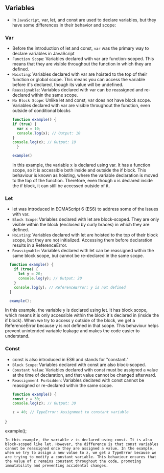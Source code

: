 ## Variables

- In `JavaScript`, var, let, and const are used to declare variables, but they have some differences in their behavior and scope:


### Var
- Before the introduction of let and const, `var` was the primary way to declare variables in JavaScript
- `Function Scope`: Variables declared with var are function-scoped. This means that they are visible throughout the function in which they are defined.
- `Hoisting`: Variables declared with var are hoisted to the top of their function or global scope. This means you can access the variable before it's declared, though its value will be undefined.
- `Reassignable`: Variables declared with var can be reassigned and re-declared within the same scope.
- `No Block Scope`: Unlike let and const, var does not have block scope. Variables declared with var are visible throughout the function, even outside of conditional blocks
  ```js
  function example() {
  if (true) {
    var x = 10;
    console.log(x); // Output: 10
  }
  console.log(x); // Output: 10
    }

  example()
  ```
  In this example, the variable x is declared using var. It has a function scope, so it is accessible both inside and outside the if block. This behaviour is known as hoisting, where the variable declaration is moved to the top of the function. Therefore, even though x is declared inside the if block, it can still be accessed outside of it.

### Let
- let was introduced in ECMAScript 6 (ES6) to address some of the issues with var.
- `Block Scope`: Variables declared with let are block-scoped. They are only visible within the block (enclosed by curly braces) in which they are defined.
- `Hoisting`: Variables declared with let are hoisted to the top of their block scope, but they are not initialized. Accessing them before declaration results in a ReferenceError.
- `Reassignable`: Variables declared with let can be reassigned within the same block scope, but cannot be re-declared in the same scope.
```js
  function example() {
    if (true) {
      let y = 20;
      console.log(y); // Output: 20
    }
    console.log(y); // ReferenceError: y is not defined
  }

  example();
```
In this example, the variable y is declared using let. It has block scope, which means it is only accessible within the block it's declared in (inside the if block). When we try to access y outside of the block, we get a ReferenceError because y is not defined in that scope. This behaviour helps prevent unintended variable leakage and makes the code easier to understand.

### Const
- const is also introduced in ES6 and stands for "constant." 
- `Block Scope`: Variables declared with const are also block-scoped.
- `Constant Value`: Variables declared with const must be assigned a value at the time of declaration, and that value cannot be changed afterward.
- `Reassignment Forbidden`: Variables declared with const cannot be reassigned or re-declared within the same scope.
  ```js
  function example() {
  const z = 30;
  console.log(z); // Output: 30

  z = 40; // TypeError: Assignment to constant variable
}

example();
  ```
  In this example, the variable z is declared using const. It is also block-scoped like let. However, the difference is that const variables cannot be reassigned once they are assigned a value. In the example, when we try to assign a new value to z, we get a TypeError because we are trying to modify a constant variable. This behaviour ensures that the value of z remains constant throughout the code, promoting immutability and preventing accidental changes.
